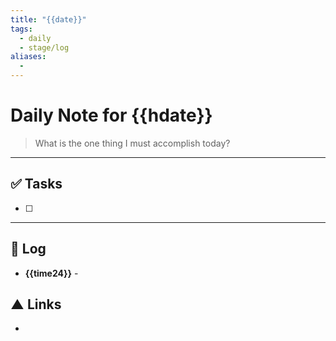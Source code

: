 ```yaml
---
title: "{{date}}"
tags:
  - daily
  - stage/log
aliases:
  - 
---
```


# Daily Note for {{hdate}}

> What is the one thing I must accomplish today?

---
## ✅ Tasks
- [ ] 

---
## 📝 Log
* **{{time24}}** - 

## ▲ Links
- 

